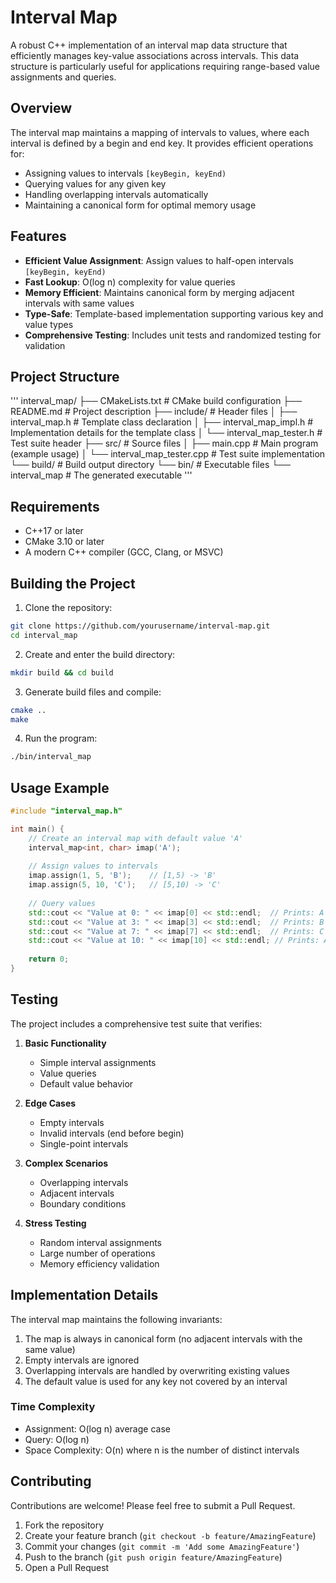 # Interval Map

A robust C++ implementation of an interval map data structure that efficiently manages key-value associations across intervals. This data structure is particularly useful for applications requiring range-based value assignments and queries.

## Overview

The interval map maintains a mapping of intervals to values, where each interval is defined by a begin and end key. It provides efficient operations for:
- Assigning values to intervals `[keyBegin, keyEnd)`
- Querying values for any given key
- Handling overlapping intervals automatically
- Maintaining a canonical form for optimal memory usage

## Features

- **Efficient Value Assignment**: Assign values to half-open intervals `[keyBegin, keyEnd)`
- **Fast Lookup**: O(log n) complexity for value queries
- **Memory Efficient**: Maintains canonical form by merging adjacent intervals with same values
- **Type-Safe**: Template-based implementation supporting various key and value types
- **Comprehensive Testing**: Includes unit tests and randomized testing for validation

## Project Structure

'''
interval_map/
├── CMakeLists.txt              # CMake build configuration
├── README.md                   # Project description
├── include/                    # Header files
│   ├── interval_map.h          # Template class declaration
│   ├── interval_map_impl.h     # Implementation details for the template class
│   └── interval_map_tester.h   # Test suite header
├── src/                        # Source files
│   ├── main.cpp                # Main program (example usage)
│   └── interval_map_tester.cpp # Test suite implementation
└── build/                      # Build output directory
    └── bin/                    # Executable files
        └── interval_map        # The generated executable
'''

## Requirements

- C++17 or later
- CMake 3.10 or later
- A modern C++ compiler (GCC, Clang, or MSVC)

## Building the Project

1. Clone the repository:
```bash
git clone https://github.com/yourusername/interval-map.git
cd interval_map
```

2. Create and enter the build directory:
```bash
mkdir build && cd build
```

3. Generate build files and compile:
```bash
cmake ..
make
```

4. Run the program:
```bash
./bin/interval_map
```

## Usage Example

```cpp
#include "interval_map.h"

int main() {
    // Create an interval map with default value 'A'
    interval_map<int, char> imap('A');
    
    // Assign values to intervals
    imap.assign(1, 5, 'B');    // [1,5) -> 'B'
    imap.assign(5, 10, 'C');   // [5,10) -> 'C'
    
    // Query values
    std::cout << "Value at 0: " << imap[0] << std::endl;  // Prints: A
    std::cout << "Value at 3: " << imap[3] << std::endl;  // Prints: B
    std::cout << "Value at 7: " << imap[7] << std::endl;  // Prints: C
    std::cout << "Value at 10: " << imap[10] << std::endl; // Prints: A
    
    return 0;
}
```

## Testing

The project includes a comprehensive test suite that verifies:

1. **Basic Functionality**
   - Simple interval assignments
   - Value queries
   - Default value behavior

2. **Edge Cases**
   - Empty intervals
   - Invalid intervals (end before begin)
   - Single-point intervals

3. **Complex Scenarios**
   - Overlapping intervals
   - Adjacent intervals
   - Boundary conditions

4. **Stress Testing**
   - Random interval assignments
   - Large number of operations
   - Memory efficiency validation

## Implementation Details

The interval map maintains the following invariants:

1. The map is always in canonical form (no adjacent intervals with the same value)
2. Empty intervals are ignored
3. Overlapping intervals are handled by overwriting existing values
4. The default value is used for any key not covered by an interval

### Time Complexity

- Assignment: O(log n) average case
- Query: O(log n)
- Space Complexity: O(n) where n is the number of distinct intervals

## Contributing

Contributions are welcome! Please feel free to submit a Pull Request.

1. Fork the repository
2. Create your feature branch (`git checkout -b feature/AmazingFeature`)
3. Commit your changes (`git commit -m 'Add some AmazingFeature'`)
4. Push to the branch (`git push origin feature/AmazingFeature`)
5. Open a Pull Request